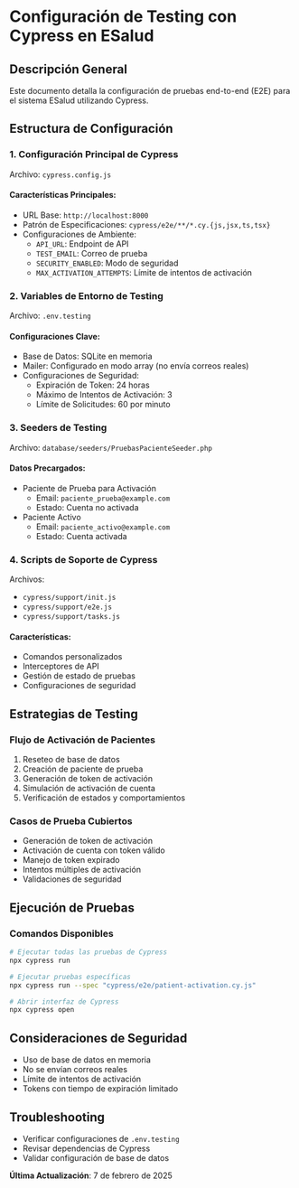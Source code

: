 # Configuración de Testing con Cypress en ESalud

## Descripción General
Este documento detalla la configuración de pruebas end-to-end (E2E) para el sistema ESalud utilizando Cypress.

## Estructura de Configuración

### 1. Configuración Principal de Cypress
Archivo: `cypress.config.js`

#### Características Principales:
- URL Base: `http://localhost:8000`
- Patrón de Especificaciones: `cypress/e2e/**/*.cy.{js,jsx,ts,tsx}`
- Configuraciones de Ambiente:
  * `API_URL`: Endpoint de API
  * `TEST_EMAIL`: Correo de prueba
  * `SECURITY_ENABLED`: Modo de seguridad
  * `MAX_ACTIVATION_ATTEMPTS`: Límite de intentos de activación

### 2. Variables de Entorno de Testing
Archivo: `.env.testing`

#### Configuraciones Clave:
- Base de Datos: SQLite en memoria
- Mailer: Configurado en modo array (no envía correos reales)
- Configuraciones de Seguridad:
  * Expiración de Token: 24 horas
  * Máximo de Intentos de Activación: 3
  * Límite de Solicitudes: 60 por minuto

### 3. Seeders de Testing
Archivo: `database/seeders/PruebasPacienteSeeder.php`

#### Datos Precargados:
- Paciente de Prueba para Activación
  * Email: `paciente_prueba@example.com`
  * Estado: Cuenta no activada
- Paciente Activo
  * Email: `paciente_activo@example.com`
  * Estado: Cuenta activada

### 4. Scripts de Soporte de Cypress
Archivos: 
- `cypress/support/init.js`
- `cypress/support/e2e.js`
- `cypress/support/tasks.js`

#### Características:
- Comandos personalizados
- Interceptores de API
- Gestión de estado de pruebas
- Configuraciones de seguridad

## Estrategias de Testing

### Flujo de Activación de Pacientes
1. Reseteo de base de datos
2. Creación de paciente de prueba
3. Generación de token de activación
4. Simulación de activación de cuenta
5. Verificación de estados y comportamientos

### Casos de Prueba Cubiertos
- Generación de token de activación
- Activación de cuenta con token válido
- Manejo de token expirado
- Intentos múltiples de activación
- Validaciones de seguridad

## Ejecución de Pruebas

### Comandos Disponibles
```bash
# Ejecutar todas las pruebas de Cypress
npx cypress run

# Ejecutar pruebas específicas
npx cypress run --spec "cypress/e2e/patient-activation.cy.js"

# Abrir interfaz de Cypress
npx cypress open
```

## Consideraciones de Seguridad
- Uso de base de datos en memoria
- No se envían correos reales
- Límite de intentos de activación
- Tokens con tiempo de expiración limitado

## Troubleshooting
- Verificar configuraciones de `.env.testing`
- Revisar dependencias de Cypress
- Validar configuración de base de datos

**Última Actualización**: 7 de febrero de 2025
